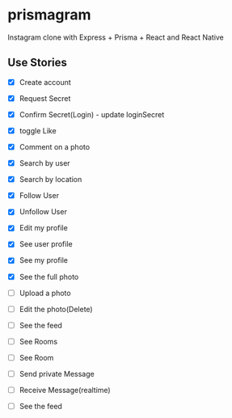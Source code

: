 # prismagram
Instagram clone with Express + Prisma + React and React Native


## Use Stories

 - [X] Create account
 - [X] Request Secret
 - [X] Confirm Secret(Login) - update loginSecret
 - [X] toggle Like
 - [X] Comment on a photo
 - [X] Search by user
 - [X] Search by location
 - [X] Follow User
 - [X] Unfollow User
 - [X] Edit my profile
 - [X] See user profile
 - [X] See my profile
 - [X] See the full photo
 - [ ] Upload a photo
 - [ ] Edit the photo(Delete)
 - [ ] See the feed
 - [ ] See Rooms
 - [ ] See Room
 - [ ] Send private Message
 - [ ] Receive Message(realtime)
 
 - [ ] See the feed